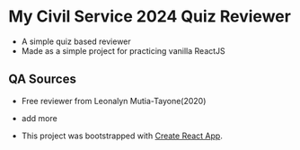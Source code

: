 # My Civil Service 2024 Quiz Reviewer
- A simple quiz based reviewer
- Made as a simple project for practicing vanilla ReactJS

## QA Sources
- Free reviewer from Leonalyn Mutia-Tayone(2020)
- add more

- This project was bootstrapped with [Create React App](https://github.com/facebook/create-react-app).
